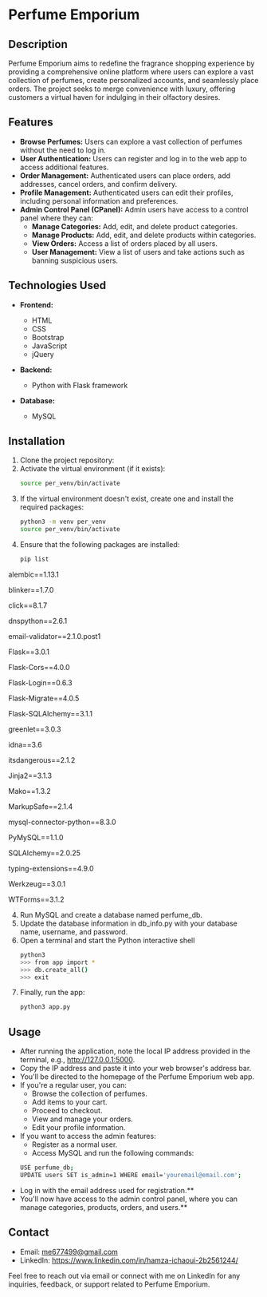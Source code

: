 # Perfume Emporium

## Description
Perfume Emporium aims to redefine the fragrance shopping experience by providing a comprehensive online platform where users can explore a vast collection of perfumes, create personalized accounts, and seamlessly place orders. The project seeks to merge convenience with luxury, offering customers a virtual haven for indulging in their olfactory desires.

## Features
- **Browse Perfumes:** Users can explore a vast collection of perfumes without the need to log in.
- **User Authentication:** Users can register and log in to the web app to access additional features.
- **Order Management:** Authenticated users can place orders, add addresses, cancel orders, and confirm delivery.
- **Profile Management:** Authenticated users can edit their profiles, including personal information and preferences.
- **Admin Control Panel (CPanel):** Admin users have access to a control panel where they can:
  - **Manage Categories:** Add, edit, and delete product categories.
  - **Manage Products:** Add, edit, and delete products within categories.
  - **View Orders:** Access a list of orders placed by all users.
  - **User Management:** View a list of users and take actions such as banning suspicious users.

## Technologies Used
- **Frontend:**
  - HTML
  - CSS
  - Bootstrap
  - JavaScript
  - jQuery
  
- **Backend:**
  - Python with Flask framework
  
- **Database:**
  - MySQL

## Installation
1. Clone the project repository:
2. Activate the virtual environment (if it exists):
   ```bash
   source per_venv/bin/activate
3. If the virtual environment doesn't exist, create one and install the required packages:
   ```bash
   python3 -m venv per_venv
   source per_venv/bin/activate
3. Ensure that the following packages are installed:
   ```bash
   pip list
alembic==1.13.1

blinker==1.7.0

click==8.1.7

dnspython==2.6.1

email-validator==2.1.0.post1

Flask==3.0.1

Flask-Cors==4.0.0

Flask-Login==0.6.3

Flask-Migrate==4.0.5

Flask-SQLAlchemy==3.1.1

greenlet==3.0.3

idna==3.6

itsdangerous==2.1.2

Jinja2==3.1.3

Mako==1.3.2

MarkupSafe==2.1.4

mysql-connector-python==8.3.0

PyMySQL==1.1.0

SQLAlchemy==2.0.25

typing-extensions==4.9.0

Werkzeug==3.0.1

WTForms==3.1.2

4. Run MySQL and create a database named perfume_db.
5. Update the database information in db_info.py with your database name, username, and password.
6. Open a terminal and start the Python interactive shell
   ```bash
   python3
   >>> from app import *
   >>> db.create_all()
   >>> exit
7. Finally, run the app:
   ```bash
   python3 app.py
## Usage
- After running the application, note the local IP address provided in the terminal, e.g., http://127.0.0.1:5000.
- Copy the IP address and paste it into your web browser's address bar.
- You'll be directed to the homepage of the Perfume Emporium web app.
- If you're a regular user, you can:
  - Browse the collection of perfumes.
  - Add items to your cart.
  - Proceed to checkout.
  - View and manage your orders.
  - Edit your profile information.
- If you want to access the admin features:
  - Register as a normal user.
  - Access MySQL and run the following commands:
   ```bash
   USE perfume_db;
   UPDATE users SET is_admin=1 WHERE email='youremail@email.com';
- Log in with the email address used for registration.**
- You'll now have access to the admin control panel, where you can manage categories, products, orders, and users.**
## Contact
 - Email: me677499@gmail.com
 - LinkedIn: https://www.linkedin.com/in/hamza-ichaoui-2b2561244/

Feel free to reach out via email or connect with me on LinkedIn for any inquiries, feedback, or support related to Perfume Emporium.
